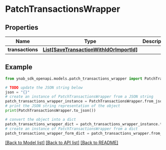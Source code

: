 # PatchTransactionsWrapper


## Properties

Name | Type | Description | Notes
------------ | ------------- | ------------- | -------------
**transactions** | [**List[SaveTransactionWithIdOrImportId]**](SaveTransactionWithIdOrImportId.md) |  | 

## Example

```python
from ynab_sdk_openapi.models.patch_transactions_wrapper import PatchTransactionsWrapper

# TODO update the JSON string below
json = "{}"
# create an instance of PatchTransactionsWrapper from a JSON string
patch_transactions_wrapper_instance = PatchTransactionsWrapper.from_json(json)
# print the JSON string representation of the object
print(PatchTransactionsWrapper.to_json())

# convert the object into a dict
patch_transactions_wrapper_dict = patch_transactions_wrapper_instance.to_dict()
# create an instance of PatchTransactionsWrapper from a dict
patch_transactions_wrapper_form_dict = patch_transactions_wrapper.from_dict(patch_transactions_wrapper_dict)
```
[[Back to Model list]](../README.md#documentation-for-models) [[Back to API list]](../README.md#documentation-for-api-endpoints) [[Back to README]](../README.md)


